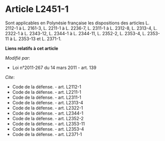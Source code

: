 # Article L2451-1

Sont applicables en Polynésie française les dispositions des articles L. 2112-1 à L. 2161-3, L. 2211-1 à L. 2236-7, L. 2311-1
à L. 2312-8, L. 2313-4, L. 2322-1 à L. 2343-12, 
L. 2344-1 à L. 2344-11, L. 2352-2, L. 2353-4, L. 2353-11 à L. 2353-13 et L. 2371-1.

**Liens relatifs à cet article**

_Modifié par_:

  - Loi n°2011-267 du 14 mars 2011 - art. 139

_Cite_:

  - Code de la défense. - art. L2112-1
  - Code de la défense. - art. L2211-1
  - Code de la défense. - art. L2311-1
  - Code de la défense. - art. L2313-4
  - Code de la défense. - art. L2322-1
  - Code de la défense. - art. L2344-1
  - Code de la défense. - art. L2352-2
  - Code de la défense. - art. L2353-11
  - Code de la défense. - art. L2353-4
  - Code de la défense. - art. L2371-1
